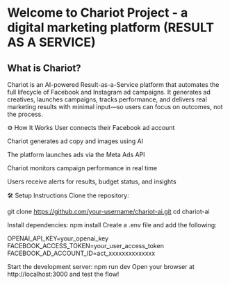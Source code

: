 # Welcome to Chariot Project - a digital marketing platform (RESULT AS A SERVICE)

## What is Chariot?
Chariot is an AI-powered Result-as-a-Service platform that automates the full lifecycle of Facebook and Instagram ad campaigns. It generates ad creatives, launches campaigns, tracks performance, and delivers real marketing results with minimal input—so users can focus on outcomes, not the process.

⚙️ How It Works
User connects their Facebook ad account

Chariot generates ad copy and images using AI

The platform launches ads via the Meta Ads API

Chariot monitors campaign performance in real time

Users receive alerts for results, budget status, and insights

🛠️ Setup Instructions
Clone the repository:


git clone https://github.com/your-username/chariot-ai.git
cd chariot-ai

Install dependencies:
npm install
Create a .env file and add the following:


OPENAI_API_KEY=your_openai_key
FACEBOOK_ACCESS_TOKEN=your_user_access_token
FACEBOOK_AD_ACCOUNT_ID=act_xxxxxxxxxxxxxx

Start the development server:
npm run dev
Open your browser at http://localhost:3000 and test the flow!

